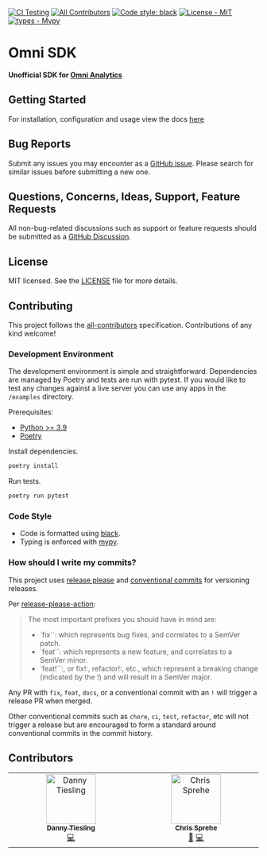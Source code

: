 [![CI Testing](https://github.com/camoag/omni-sdk/actions/workflows/test.yml/badge.svg)](https://github.com/camoag/omni-sdk/actions/workflows/test.yml)
[![All Contributors](https://img.shields.io/badge/all_contributors-1-orange.svg?style=flat-square)](#contributors-)
[![Code style: black](https://img.shields.io/badge/code%20style-black-000000.svg)](https://github.com/psf/black)
[![License - MIT](https://img.shields.io/badge/license-MIT-9400d3.svg)](https://spdx.org/licenses/)
[![types - Mypy](https://img.shields.io/badge/types-Mypy-blue.svg)](https://github.com/python/mypy)

# Omni SDK

**Unofficial  SDK for [Omni Analytics](https://omni.co/)**

## Getting Started

For installation, configuration and usage view the docs [here](https://camoag.github.io/omni-sdk//#getting-started)

## Bug Reports

Submit any issues you may encounter as a  [GitHub issue](https://github.com/camoag/omni-sdk/issues). Please search for
similar issues before submitting a new one.

## Questions, Concerns, Ideas, Support, Feature Requests

All non-bug-related discussions such as support or feature requests should be submitted as a
[GitHub Discussion](https://github.com/camoag/omni-sdk/discussions).

## License

MIT licensed. See the [LICENSE](./LICENSE) file for more details.

## Contributing

This project follows the [all-contributors](https://github.com/all-contributors/all-contributors) specification. Contributions of any kind welcome!

### Development Environment

The development environment is simple and straightforward. Dependencies are managed by Poetry and tests are run
with pytest. If you would like to test any changes against a live server you can use any apps in the `/examples` directory.

Prerequisites:
- [Python >= 3.9](https://www.python.org/downloads/)
- [Poetry](https://python-poetry.org/docs/#installation)

Install dependencies.
```bash
poetry install
```

Run tests.
```bash
poetry run pytest
```

### Code Style

- Code is formatted using [black](https://black.readthedocs.io/en/stable/).
- Typing is enforced with [mypy](https://mypy.readthedocs.io/en/stable/).


### How should I write my commits?

This project uses [release please](https://github.com/googleapis/release-please) and [conventional commits](https://www.conventionalcommits.org/en/v1.0.0/) for versioning releases.

Per [release-please-action](https://github.com/google-github-actions/release-please-action):

> The most important prefixes you should have in mind are:
>
> - `fix``: which represents bug fixes, and correlates to a SemVer patch.
> - `feat``: which represents a new feature, and correlates to a SemVer minor.
> - `feat!``:, or fix!:, refactor!:, etc., which represent a breaking change (indicated by the !) and will result in a SemVer major.

Any PR with `fix`, `feat`, `docs`, or a conventional commit with an `!` will trigger a release PR when merged.

Other conventional commits such as `chore`, `ci`, `test`, `refactor`, etc will not trigger a release but are encouraged to form a standard around conventional commits in the commit history.

## Contributors

<!-- ALL-CONTRIBUTORS-LIST:START - Do not remove or modify this section -->
<!-- prettier-ignore-start -->
<!-- markdownlint-disable -->
<table>
  <tbody>
    <tr>
      <td align="center" valign="top" width="14.28%"><a href="https://github.com/dtiesling"><img src="https://avatars.githubusercontent.com/u/7133255?v=4?s=100" width="100px;" alt="Danny Tiesling"/><br /><sub><b>Danny Tiesling</b></sub></a><br /><a href="https://github.com/camoag/omni-sdk/commits?author=dtiesling" title="Code">💻</a></td>
      <td align="center" valign="top" width="14.28%"><a href="https://github.com/spra85"><img src="https://avatars.githubusercontent.com/u/423943?v=4?s=100" width="100px;" alt="Chris Sprehe"/><br /><sub><b>Chris Sprehe</b></sub></a><br /><a href="https://github.com/camoag/omni-sdk/commits?author=spra85" title="Documentation">📖</a> <a href="https://github.com/camoag/omni-sdk/commits?author=spra85" title="Code">💻</a></td>
    </tr>
  </tbody>
</table>

<!-- markdownlint-restore -->
<!-- prettier-ignore-end -->

<!-- ALL-CONTRIBUTORS-LIST:END -->
<!-- prettier-ignore-start -->
<!-- markdownlint-disable -->

<!-- markdownlint-restore -->
<!-- prettier-ignore-end -->

<!-- ALL-CONTRIBUTORS-LIST:END -->
